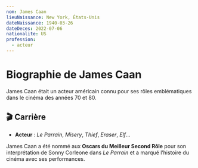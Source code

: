 ```yaml
---
nom: James Caan
lieuNaissance: New York, États-Unis
dateNaissance: 1940-03-26
dateDeces: 2022-07-06
nationalite: US
profession:
  - acteur
---
```


# Biographie de James Caan

James Caan était un acteur américain connu pour ses rôles emblématiques dans le cinéma des années 70 et 80.

## 🎬 Carrière

- **Acteur** : *Le Parrain*, *Misery*, *Thief*, *Eraser*, *Elf*...

James Caan a été nommé aux **Oscars du Meilleur Second Rôle** pour son interprétation de Sonny Corleone dans *Le Parrain* et a marqué l’histoire du cinéma avec ses performances.
